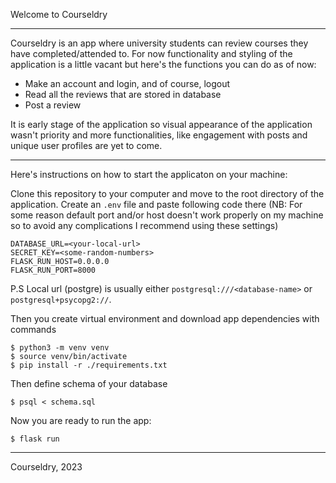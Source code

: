Welcome to Courseldry

---

Courseldry is an app where university students can review courses they have completed/attended to.
For now functionality and styling of the application is a little vacant but here's
the functions you can do as of now:

- Make an account and login, and of course, logout
- Read all the reviews that are stored in database
- Post a review

It is early stage of the application so visual appearance of the application wasn't
priority and more functionalities, like engagement with posts and unique user profiles
are yet to come.

---

Here's instructions on how to start the applicaton on your machine:

Clone this repository to your computer and move to the root directory of the application.
Create an `.env` file and paste following code there (NB: For some reason default port 
and/or host doesn't work properly on my machine so to avoid any complications I recommend
using these settings)

```
DATABASE_URL=<your-local-url>
SECRET_KEY=<some-random-numbers>
FLASK_RUN_HOST=0.0.0.0
FLASK_RUN_PORT=8000
```
P.S Local url (postgre) is usually either `postgresql:///<database-name>` or `postgresql+psycopg2://`.

Then you create virtual environment and download app dependencies with commands

```
$ python3 -m venv venv
$ source venv/bin/activate
$ pip install -r ./requirements.txt
```

Then define schema of your database

```
$ psql < schema.sql
```

Now you are ready to run the app:

```
$ flask run
```

---

Courseldry, 2023
